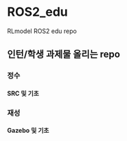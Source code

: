 # ROS2_edu
RLmodel ROS2 edu repo

## 인턴/학생 과제물 올리는 repo
### 정수
#### SRC 및 기초
### 재성
#### Gazebo 및 기초
